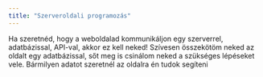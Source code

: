 ```yaml
---
title: "Szerveroldali programozás"
---
```


Ha szeretnéd, hogy a weboldalad kommunikáljon egy szerverrel, adatbázissal, API-val, akkor ez kell neked! Szívesen összekötöm
neked az oldalt egy adatbázissal, sőt meg is csinálom neked a szükséges lépéseket vele. Bármilyen adatot szeretnél az oldalra
én tudok segíteni